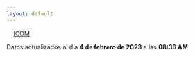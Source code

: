```yaml
---
layout: default
---
```

<a href="planes/ICOM/" style="padding: 1rem;">ICOM</a>
<p class_="text-center text-muted">Datos actualizados al día <b>4 de febrero de 2023</b> a las <b>08:36 AM</b></p>